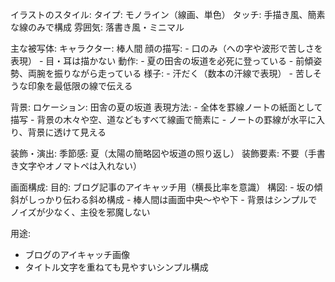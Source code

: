 イラストのスタイル:
  タイプ: モノライン（線画、単色）
  タッチ: 手描き風、簡素な線のみで構成
  雰囲気: 落書き風・ミニマル

主な被写体:
  キャラクター: 棒人間
  顔の描写:
    - 口のみ（への字や波形で苦しさを表現）
    - 目・耳は描かない
  動作:
    - 夏の田舎の坂道を必死に登っている
    - 前傾姿勢、両腕を振りながら走っている
  様子:
    - 汗だく（数本の汗線で表現）
    - 苦しそうな印象を最低限の線で伝える

背景:
  ロケーション: 田舎の夏の坂道
  表現方法:
    - 全体を罫線ノートの紙面として描写
    - 背景の木々や空、道などもすべて線画で簡素に
    - ノートの罫線が水平に入り、背景に透けて見える

装飾・演出:
  季節感: 夏（太陽の簡略図や坂道の照り返し）
  装飾要素: 不要（手書き文字やオノマトペは入れない）

画面構成:
  目的: ブログ記事のアイキャッチ用（横長比率を意識）
  構図:
    - 坂の傾斜がしっかり伝わる斜め構成
    - 棒人間は画面中央〜やや下
    - 背景はシンプルでノイズが少なく、主役を邪魔しない

用途:
  - ブログのアイキャッチ画像
  - タイトル文字を重ねても見やすいシンプル構成
